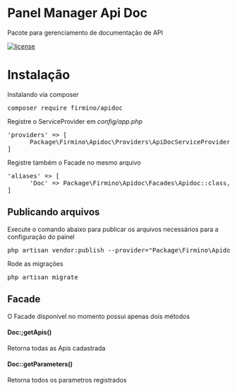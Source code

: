 # Panel Manager Api Doc
Pacote para gerenciamento de documentação de API

[![license](https://img.shields.io/github/license/mashape/apistatus.svg)]()

# Instalação

Instalando via composer

<pre>composer require firmino/apidoc</pre>

Registre o ServiceProvider em <i>config/app.php</i> 

<pre>
'providers' => [
      Package\Firmino\Apidoc\Providers\ApiDocServiceProvider::class,
]
</pre>

Registre também o Facade no mesmo arquivo 

<pre>
'aliases' => [
      'Doc' => Package\Firmino\Apidoc\Facades\Apidoc::class,
]
</pre>

## Publicando arquivos

Execute o comando abaixo para publicar os arquivos necessários para a configuração do painel

<pre>php artisan vendor:publish --provider="Package\Firmino\Apidoc\Providers\ApiDocServiceProvider"</pre>

Rode as migrações 

<pre>php artisan migrate</pre>

## Facade

O Facade disponivel no momento possui apenas dois métodos

#### Doc:;getApis()
Retorna todas as Apis cadastrada

#### Doc::getParameters()
Retorna todos os parametros registrados






